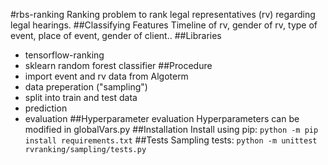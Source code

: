 #rbs-ranking
Ranking problem to rank legal representatives (rv) regarding legal hearings.
##Classifying Features
Timeline of rv, gender of rv, type of event, place of event, gender of client..
##Libraries
- tensorflow-ranking 
- sklearn random forest classifier
##Procedure
- import event and rv data from Algoterm
- data preperation ("sampling")
- split into train and test data
- prediction
- evaluation
##Hyperparameter evaluation
Hyperparameters can be modified in globalVars.py
##Installation
Install using pip: `python -m pip install requirements.txt`
##Tests
Sampling tests: `python -m unittest rvranking/sampling/tests.py`